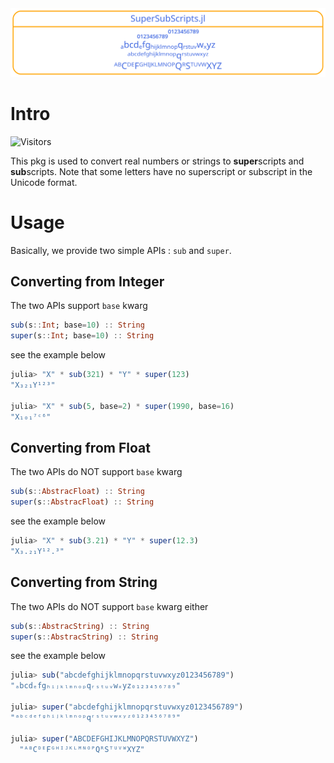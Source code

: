 <div align="center">
    <picture>
      <img src="./doc/logo.svg">
    </picture>
</div>

# Intro
![Visitors](https://visitor-badge.laobi.icu/badge?page_id=sole.SuperSubScripts)

This pkg is used to convert real numbers or strings to **super**scripts and **sub**scripts. Note that some letters have no superscript or subscript in the Unicode format.

# Usage

Basically, we provide two simple APIs : `sub` and `super`.

## Converting from Integer

The two APIs support `base` kwarg

```julia
sub(s::Int; base=10) :: String
super(s::Int; base=10) :: String
```

see the example below

```julia
julia> "X" * sub(321) * "Y" * super(123)
"X₃₂₁Y¹²³"

julia> "X" * sub(5, base=2) * super(1990, base=16)
"X₁₀₁⁷ᶜ⁶"
```

## Converting from Float

The two APIs do NOT support `base` kwarg

```julia
sub(s::AbstracFloat) :: String
super(s::AbstracFloat) :: String
```

see the example below

```julia
julia> "X" * sub(3.21) * "Y" * super(12.3)
"X₃.₂₁Y¹².³"
```

## Converting from String

The two APIs do NOT support `base` kwarg either

```julia
sub(s::AbstracString) :: String
super(s::AbstracString) :: String
```

see the example below

```julia
julia> sub("abcdefghijklmnopqrstuvwxyz0123456789")
"ₐbcdₑfgₕᵢⱼₖₗₘₙₒₚqᵣₛₜᵤᵥwₓyz₀₁₂₃₄₅₆₇₈₉"

julia> super("abcdefghijklmnopqrstuvwxyz0123456789")
"ᵃᵇᶜᵈᵉᶠᵍʰⁱʲᵏˡᵐⁿᵒᵖqʳˢᵗᵘᵛʷˣʸᶻ⁰¹²³⁴⁵⁶⁷⁸⁹"

julia> super("ABCDEFGHIJKLMNOPQRSTUVWXYZ")
  "ᴬᴮCᴰᴱFᴳᴴᴵᴶᴷᴸᴹᴺᴼᴾQᴿSᵀᵁⱽᵂXYZ"
```
